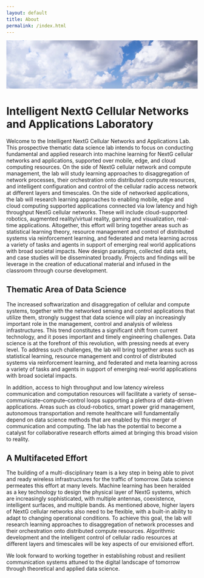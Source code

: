 ```yaml
---
layout: default
title: About
permalink: /index.html
---
```


![Clouds](assets/clouds.jpg)

# Intelligent NextG Cellular Networks and Applications Laboratory

Welcome to the Intelligent NextG Cellular Networks and Applications Lab.
This prospective thematic data science lab intends to focus on conducting fundamental and applied research into machine learning for NextG cellular networks and applications, supported over mobile, edge, and cloud computing resources.
On the side of NextG cellular network and compute management, the lab will study learning approaches to disaggregation of network processes, their orchestration onto distributed compute resources, and intelligent configuration and control of the cellular radio access network at different layers and timescales.
On the side of networked applications, the lab will research learning approaches to enabling mobile, edge and cloud computing supported applications connected via low latency and high throughput NextG cellular networks.
These will include cloud-supported robotics, augmented reality/virtual reality, gaming and visualization, real-time applications.
Altogether, this effort will bring together areas such as statistical learning theory, resource management and control of distributed systems via reinforcement learning, and federated and meta learning across a variety of tasks and agents in support of emerging real world applications with broad societal impacts.
New design paradigms, collected data sets, and case studies will be disseminated broadly.
Projects and findings will be leverage in the creation of educational material and infused in the classroom through course development.


## Thematic Area of Data Science

The increased softwarization and disaggregation of cellular and compute systems, together with the networked sensing and control applications that utilize them, strongly suggest that data science will play an increasingly important role in the management, control and analysis of wileless infrastructures.
This trend constitutes a significant shift from current technology, and it poses important and timely engineering challenges.
Data science is at the forefront of this revolution, with pressing needs at every level.
To address such challenges, the lab will bring together areas such as statistical learning, resource management and control of distributed systems via reinforcement learning, and federated and meta learning across a variety of tasks and agents in support of emerging real-world applications with broad societal impacts.

In addition, access to high throughput and low latency wireless communication and computation resources will facilitate a variety of sense–communicate–compute–control loops supporting a plethora of data-driven applications.
Areas such as cloud-robotics, smart power grid management, autonomous transportation and remote healthcare will fundamentally depend on data science methods that are enabled by this merger of communication and computing.
The lab has the potential to become a catalyst for collaborative research efforts aimed at bringing this broad vision to reality.


## A Multifaceted Effort

The building of a multi-disciplinary team is a key step in being able to pivot and ready wireless infrastructures for the traffic of tomorrow.
Data science permeates this effort at many levels.
Machine learning has been heralded as a key technology to design the physical layer of NextG systems, which are increasingly sophisticated, with multiple antennas, coexistence, intelligent surfaces, and multiple bands.
As mentioned above, higher layers of NextG cellular networks also need to be flexible, with a built-in ability to  adapt to changing operational conditions.
To achieve this goal, the lab will research learning approaches to disaggregation of network processes and their orchestration onto distributed compute resources.
Algorithmic development and the intelligent control of cellular radio resources at different layers and timescales will be key aspects of our envisioned effort.

We look forward to working together in establishing robust and resilient communication systems attuned to the digital landscape of tomorrow through theoretical and applied data science.
